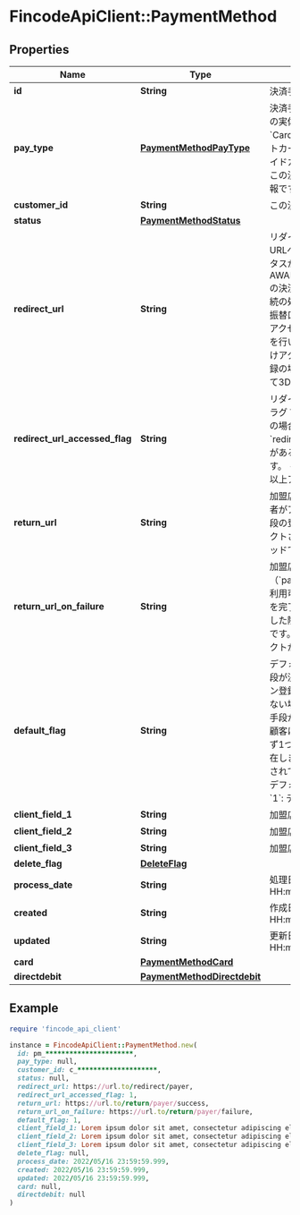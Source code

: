 # FincodeApiClient::PaymentMethod

## Properties

| Name | Type | Description | Notes |
| ---- | ---- | ----------- | ----- |
| **id** | **String** | 決済手段ID | [optional] |
| **pay_type** | [**PaymentMethodPayType**](PaymentMethodPayType.md) | 決済手段の種別。\\ この決済手段の実体の種別を示します。  - &#x60;Card&#x60;: この決済手段はクレジットカード/デビットカード/プリペイドカードです。 - &#x60;Directdebit&#x60;: この決済手段は口座振替用口座情報です。  | [optional] |
| **customer_id** | **String** | この決済手段が紐づく顧客のID  | [optional] |
| **status** | [**PaymentMethodStatus**](PaymentMethodStatus.md) |  | [optional] |
| **redirect_url** | **String** | リダイレクトURL \\ 購入者をこのURLへリダイレクトさせ、ステータスがAWAITING_CUSTOMER_ACTION の決済手段を有効化するための後続の処理へ誘導してください。   - 振替口座登録の場合： このURLにアクセスして振替口座登録の承認を行います。このURLには1度だけアクセスできます。 - カード登録の場合： このURLにアクセスして3Dセキュア認証を行います。  | [optional] |
| **redirect_url_accessed_flag** | **String** | リダイレクトURLアクセス済みフラグ \\ （&#x60;pay_type &#x3D; Directdebit&#x60;の場合のみ利用可能）\\ 購入者が&#x60;redirect_url&#x60;にアクセスしたことがあるかどうかを示すフラグです。  - &#x60;0&#x60;: 未アクセス - &#x60;1&#x60;: 1回以上アクセス済み  | [optional] |
| **return_url** | **String** | 加盟店戻りURL（成功時）\\ 購入者がアクションを完了し、決済手段の登録に成功した際にリダイレクトされるURLです。\\ POSTメソッドでリダイレクトがされます。  | [optional] |
| **return_url_on_failure** | **String** | 加盟店戻りURL（失敗時）\\ （&#x60;pay_type &#x3D; Card&#x60;の場合のみ利用可能）\\ 購入者がアクションを完了し、決済手段の登録に失敗した際にリダイレクトされるURLです。\\ POSTメソッドでリダイレクトがされます。  | [optional] |
| **default_flag** | **String** | デフォルトフラグ。\\ この決済手段が決済実行やサブスクリプション登録などで決済手段IDを指定しない場合に自動的に使用する決済手段かどうかを示すフラグです。\\ 顧客に対して、決済種別ごとに必ず1つのデフォルト決済手段が存在します。（決済手段が1つも登録されていない場合を除く）  - &#x60;0&#x60;: デフォルト決済手段ではない - &#x60;1&#x60;: デフォルト決済手段  | [optional] |
| **client_field_1** | **String** | 加盟店自由項目  | [optional] |
| **client_field_2** | **String** | 加盟店自由項目  | [optional] |
| **client_field_3** | **String** | 加盟店自由項目  | [optional] |
| **delete_flag** | [**DeleteFlag**](DeleteFlag.md) |  | [optional] |
| **process_date** | **String** | 処理日\\ 形式：&#x60;yyyy/MM/dd HH:mm:ss.SSS&#x60;  | [optional] |
| **created** | **String** | 作成日\\ 形式：&#x60;yyyy/MM/dd HH:mm:ss.SSS&#x60;  | [optional] |
| **updated** | **String** | 更新日\\ 形式：&#x60;yyyy/MM/dd HH:mm:ss.SSS&#x60;  | [optional] |
| **card** | [**PaymentMethodCard**](PaymentMethodCard.md) |  | [optional] |
| **directdebit** | [**PaymentMethodDirectdebit**](PaymentMethodDirectdebit.md) |  | [optional] |

## Example

```ruby
require 'fincode_api_client'

instance = FincodeApiClient::PaymentMethod.new(
  id: pm_**********************,
  pay_type: null,
  customer_id: c_********************,
  status: null,
  redirect_url: https://url.to/redirect/payer,
  redirect_url_accessed_flag: 1,
  return_url: https://url.to/return/payer/success,
  return_url_on_failure: https://url.to/return/payer/failure,
  default_flag: 1,
  client_field_1: Lorem ipsum dolor sit amet, consectetur adipiscing elit, sed do eiusmod tempor incididunt ut labore,
  client_field_2: Lorem ipsum dolor sit amet, consectetur adipiscing elit, sed do eiusmod tempor incididunt ut labore,
  client_field_3: Lorem ipsum dolor sit amet, consectetur adipiscing elit, sed do eiusmod tempor incididunt ut labore,
  delete_flag: null,
  process_date: 2022/05/16 23:59:59.999,
  created: 2022/05/16 23:59:59.999,
  updated: 2022/05/16 23:59:59.999,
  card: null,
  directdebit: null
)
```

